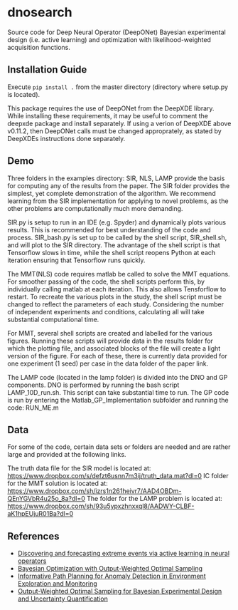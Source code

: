 # dnosearch

Source code for Deep Neural Operator (DeepONet) Bayesian experimental design (i.e. active learning) and optimization with likelihood-weighted acquisition functions. 

## Installation Guide

Execute `pip install .` from the master directory (directory where setup.py is located).

This package requires the use of DeepONet from the DeepXDE library. While installing these requirements, it may be useful to comment the deepxde package and install separately. If using a verion of DeepXDE above v0.11.2, then DeepONet calls must be changed approprately, as stated by DeepXDEs instructions done separately. 

## Demo

Three folders in the examples directory: SIR, NLS, LAMP provide the basis for computing any of the results from the paper. The SIR folder provides the simplest, yet complete demonstration of the algorithm. We recommend learning from the SIR implementation for applying to novel problems, as the other problems are computationally much more demanding.

SIR.py is setup to run in an IDE (e.g. Spyder) and dynamically plots various results. This is recommended for best understanding of the code and process. SIR_bash.py is set up to be called by the shell script, SIR_shell.sh, and will plot to the SIR directory. The advantage of the shell script is that Tensorflow slows in time, while the shell script reopens Python at each iteration ensuring that Tensorflow runs quickly. 

The MMT(NLS) code requires matlab be called to solve the MMT equations. For smoother passing of the code, the shell scripts perform this, by individually calling matlab at each iteration. This also allows Tensforflow to restart. To recreate the various plots in the study, the shell script must be changed to reflect the parameters of each study. Considering the number of independent experiments and conditions, calculating all will take substantial computational time.

For MMT, several shell scripts are created and labelled for the various figures. Running these scripts will provide data in the results folder for which the plotting file, and associated blocks of the file will create a light version of the figure. For each of these, there is currently data provided for one experiment (1 seed) per case in the data folder of the paper link.


The LAMP code (located in the lamp folder) is divided into the DNO and GP components. DNO is performed by running the bash script LAMP_10D_run.sh. This script can take substantial time to run. The GP code is run by entering the Matlab_GP_Implementation subfolder and running the code: RUN_ME.m

## Data

For some of the code, certain data sets or folders are needed and are rather large and provided at the following links.

The truth data file for the SIR model is located at: https://www.dropbox.com/s/defzt6usnn7m3ij/truth_data.mat?dl=0
IC folder for the MMT solution is located at: https://www.dropbox.com/sh/izrs1n261heivr7/AAD4OBDm-QEnYGVbR4u25o_8a?dl=0
The folder for the LAMP problem is located at: https://www.dropbox.com/sh/93u5ypxzhnxxql8/AADWY-CLBF-aK1hpEUjuR01Ba?dl=0

## References
* [Discovering and forecasting extreme events via active learning in
neural operators](https://arxiv.org/pdf/2204.02488.pdf)
* [Bayesian Optimization with Output-Weighted Optimal Sampling](https://arxiv.org/abs/2004.10599)
* [Informative Path Planning for Anomaly Detection in Environment Exploration and Monitoring](https://arxiv.org/abs/2005.10040)
* [Output-Weighted Optimal Sampling for Bayesian Experimental Design and Uncertainty Quantification](https://arxiv.org/abs/2006.12394)
